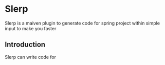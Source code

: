 # Slerp 

Slerp is a maiven plugin to generate code for spring project within simple input to make you faster

## Introduction

Slerp can write code for 
